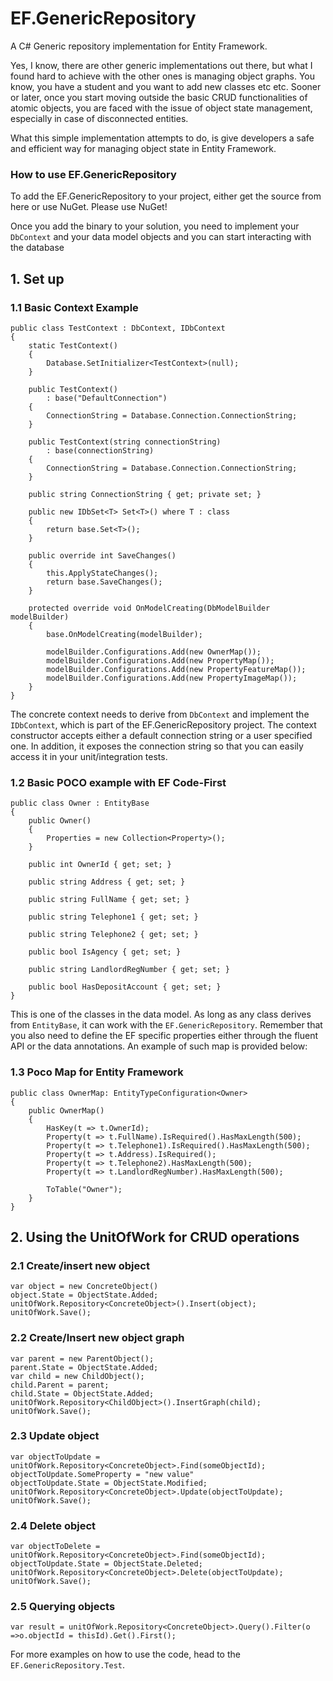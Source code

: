 EF.GenericRepository
====================

A C# Generic repository implementation for Entity Framework.

Yes, I know, there are other generic implementations out there, but what I found hard to achieve with the other ones is managing object graphs. You know, you have a student and you want to add new classes etc etc. Sooner or later, once you start moving outside the basic CRUD functionalities of atomic objects, you are faced with the issue of object state management, especially in case of disconnected entities.

What this simple implementation attempts to do, is give developers a safe and efficient way for managing object state in Entity Framework.

### How to use EF.GenericRepository ###

To add the EF.GenericRepository to your project, either get the source from here or use NuGet. Please use NuGet!

Once you add the binary to your solution, you need to implement your ```DbContext``` and your data model objects and you can start interacting with the database
## 1. Set up ##
### 1.1 Basic Context Example ###
    public class TestContext : DbContext, IDbContext
    {
        static TestContext()
        {
            Database.SetInitializer<TestContext>(null);
        }

        public TestContext()
            : base("DefaultConnection")
        {
            ConnectionString = Database.Connection.ConnectionString;
        }

        public TestContext(string connectionString)
            : base(connectionString)
        {
            ConnectionString = Database.Connection.ConnectionString;
        }

        public string ConnectionString { get; private set; }

        public new IDbSet<T> Set<T>() where T : class
        {
            return base.Set<T>();
        }

        public override int SaveChanges()
        {
            this.ApplyStateChanges();
            return base.SaveChanges();
        }

        protected override void OnModelCreating(DbModelBuilder modelBuilder)
        {
            base.OnModelCreating(modelBuilder);

            modelBuilder.Configurations.Add(new OwnerMap());
            modelBuilder.Configurations.Add(new PropertyMap());
            modelBuilder.Configurations.Add(new PropertyFeatureMap());
            modelBuilder.Configurations.Add(new PropertyImageMap());
        }
    }

The concrete context needs to derive from ```DbContext``` and implement the ```IDbContext```, which is part of the EF.GenericRepository project. The context constructor accepts either a default connection string or a user specified one. In addition, it exposes the connection string so that you can easily access it in your unit/integration tests.

### 1.2 Basic POCO example with EF Code-First ###

    public class Owner : EntityBase
    {
        public Owner()
        {
            Properties = new Collection<Property>();
        }

        public int OwnerId { get; set; }

        public string Address { get; set; }

        public string FullName { get; set; }

        public string Telephone1 { get; set; }

        public string Telephone2 { get; set; }

        public bool IsAgency { get; set; }

        public string LandlordRegNumber { get; set; }

        public bool HasDepositAccount { get; set; }
    }

This is one of the classes in the data model. As long as any class derives from ```EntityBase```, it can work with the ```EF.GenericRepository```. Remember that you also need to define the EF specific properties either through the fluent API or the data annotations. An example of such map is provided below:

### 1.3 Poco Map for Entity Framework ###

    public class OwnerMap: EntityTypeConfiguration<Owner>
    {
        public OwnerMap()
        {
            HasKey(t => t.OwnerId);
            Property(t => t.FullName).IsRequired().HasMaxLength(500);
            Property(t => t.Telephone1).IsRequired().HasMaxLength(500);
            Property(t => t.Address).IsRequired();
            Property(t => t.Telephone2).HasMaxLength(500);
            Property(t => t.LandlordRegNumber).HasMaxLength(500);

            ToTable("Owner");
        }
    }

## 2. Using the UnitOfWork for CRUD operations ##
### 2.1 Create/insert new object ###
    var object = new ConcreteObject()
    object.State = ObjectState.Added;
    unitOfWork.Repository<ConcreteObject>().Insert(object);
    unitOfWork.Save();

### 2.2 Create/Insert new object graph
    var parent = new ParentObject();
    parent.State = ObjectState.Added;
    var child = new ChildObject();
    child.Parent = parent;
    child.State = ObjectState.Added;
    unitOfWork.Repository<ChildObject>().InsertGraph(child);
    unitOfWork.Save();
    
### 2.3 Update object ###
    var objectToUpdate = unitOfWork.Repository<ConcreteObject>.Find(someObjectId);
    objectToUpdate.SomeProperty = "new value"
    objectToUpdate.State = ObjectState.Modified;
    unitOfWork.Repository<ConcreteObject>.Update(objectToUpdate);
    unitOfWork.Save();
    
### 2.4 Delete object ###
    var objectToDelete = unitOfWork.Repository<ConcreteObject>.Find(someObjectId);
    objectToUpdate.State = ObjectState.Deleted;
    unitOfWork.Repository<ConcreteObject>.Delete(objectToUpdate);
    unitOfWork.Save();
    
### 2.5 Querying objects ###
    var result = unitOfWork.Repository<ConcreteObject>.Query().Filter(o =>o.objectId = thisId).Get().First();
    
    

For more examples on how to use the code, head to the ```EF.GenericRepository.Test```.










